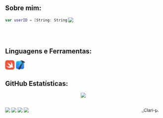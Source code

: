 ## Sobre mim:
<img align="right" width="300" src="https://i.im.ge/2022/07/05/uiCiIf.gif" />

```Swift
var userID = [String: String] = ["Nome": "Clarice Aragão Souza",
                                 "Pronouns": "she/her | ela/dela",
                                 "Idade": "25 anos",
                                 "Habilidade": "IOS Development"]                             
```


## **Linguagens e Ferramentas:**  
<code><img height="30" src="https://raw.githubusercontent.com/github/explore/80688e429a7d4ef2fca1e82350fe8e3517d3494d/topics/swift/swift.png"></code>
<code><img height="30" src="https://raw.githubusercontent.com/github/explore/80688e429a7d4ef2fca1e82350fe8e3517d3494d/topics/xcode/xcode.png"></code>


## **GitHub Estatísticas:**
<div align="center">
  <a href="https://github.com/ClariceAragao">
  <img height="180em" src="https://github-readme-stats.vercel.app/api?username=ClariceAragao&show_icons=true&theme=omni&include_all_commits=true&count_private=true"/>
  </div>
  
  <img align="right" alt="Clari-pic" height="150" style="border-radius:50px;" src="https://i.im.ge/2022/07/05/uiCjdW.png">
</div>
  
 ##
 
<div> 
  <a href="https://instagram.com/claricearagaos" target="_blank"><img src="https://img.shields.io/badge/-Instagram-%23E4405F?style=for-the-badge&logo=instagram&logoColor=white" target="_blank"></a>
 <a href="https://https://discord.gg/gFJkKBdZ" target="_blank"><img src="https://img.shields.io/badge/Discord-7289DA?style=for-the-badge&logo=discord&logoColor=white" target="_blank"></a> 
  <a href = "mailto:claricearagao@gmail.com"><img src="https://img.shields.io/badge/-Gmail-%23333?style=for-the-badge&logo=gmail&logoColor=white" target="_blank"></a>
  <a href="https://https://www.linkedin.com/in/clarice-aragao/" target="_blank"><img src="https://img.shields.io/badge/-LinkedIn-%230077B5?style=for-the-badge&logo=linkedin&logoColor=white" target="_blank"></a> 
